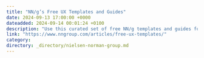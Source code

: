 ```yaml
---
title: "NN/g’s Free UX Templates and Guides"
date: 2024-09-13 17:00:00 +0000
dateadded: 2024-09-14 00:01:24 +0100
description: "Use this curated set of free NN/g templates and guides for inspiration and to accelerate your product development activities and UX career."
link: "https://www.nngroup.com/articles/free-ux-templates/"
category:
directory: _directory/nielsen-norman-group.md
---
```

